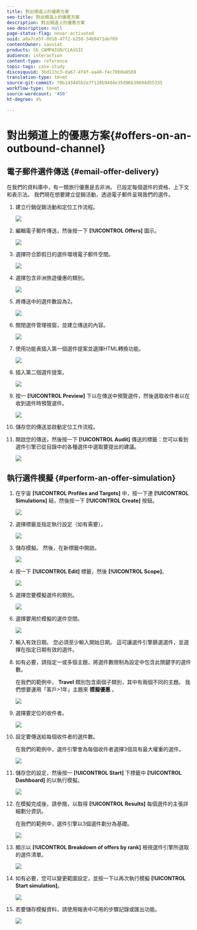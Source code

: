 ```yaml
---
title: 對出頻道上的優惠方案
seo-title: 對出頻道上的優惠方案
description: 對出頻道上的優惠方案
seo-description: null
page-status-flag: never-activated
uuid: a8a7ce5f-0d18-47f2-b258-34b9471de769
contentOwner: sauviat
products: SG_CAMPAIGN/CLASSIC
audience: interaction
content-type: reference
topic-tags: case-study
discoiquuid: 3bd113c3-da67-4f4f-aa40-f4c7860a8569
translation-type: tm+mt
source-git-commit: 70b143445b2e77128b9404e35d96b39694d55335
workflow-type: tm+mt
source-wordcount: '450'
ht-degree: 4%

---
```



# 對出頻道上的優惠方案{#offers-on-an-outbound-channel}

## 電子郵件選件傳送 {#email-offer-delivery}

在我們的資料庫中，有一類旅行優惠是去非洲。 已設定每個選件的資格、上下文和表示法。 我們現在想要建立促銷活動，透過電子郵件呈現我們的選件。

1. 建立行銷促銷活動和定位工作流程。

   ![](assets/offer_delivery_example_001.png)

1. 編輯電子郵件傳送，然後按一下 **[!UICONTROL Offers]** 圖示。

   ![](assets/offer_delivery_example_002.png)

1. 選擇符合節假日的選件環境電子郵件空間。

   ![](assets/offer_delivery_example_003.png)

1. 選擇包含非洲旅遊優惠的類別。

   ![](assets/offer_delivery_example_004.png)

1. 將傳送中的選件數設為2。

   ![](assets/offer_delivery_example_005.png)

1. 關閉選件管理視窗，並建立傳送的內容。

   ![](assets/offer_delivery_example_006.png)

1. 使用功能表插入第一個選件提案並選擇HTML轉換功能。

   ![](assets/offer_delivery_example_007.png)

1. 插入第二個選件提案。

   ![](assets/offer_delivery_example_008.png)

1. 按一 **[!UICONTROL Preview]** 下以在傳送中預覽選件，然後選取收件者以在收到選件時預覽選件。

   ![](assets/offer_delivery_example_009.png)

1. 儲存您的傳送並啟動定位工作流程。
1. 開啟您的傳送，然後按一下 **[!UICONTROL Audit]** 傳送的標籤：您可以看到選件引擎已從目錄中的各種選件中選取要提出的建議。

   ![](assets/offer_delivery_example_010.png)

## 執行選件模擬 {#perform-an-offer-simulation}

1. 在宇宙 **[!UICONTROL Profiles and Targets]** 中，按一下連 **[!UICONTROL Simulations]** 結，然後按一下 **[!UICONTROL Create]** 按鈕。

   ![](assets/offer_simulation_001.png)

1. 選擇標籤並指定執行設定（如有需要）。

   ![](assets/offer_simulation_example_002.png)

1. 儲存模擬。 然後，在新標籤中開啟。

   ![](assets/offer_simulation_example_003.png)

1. 按一下 **[!UICONTROL Edit]** 標籤，然後 **[!UICONTROL Scope]**。

   ![](assets/offer_simulation_example_004.png)

1. 選擇您要模擬選件的類別。

   ![](assets/offer_simulation_example_005.png)

1. 選擇要用於模擬的選件空間。

   ![](assets/offer_simulation_example_006.png)

1. 輸入有效日期。 您必須至少輸入開始日期。 這可讓選件引擎篩選選件，並選擇在指定日期有效的選件。
1. 如有必要，請指定一或多個主題，將選件數限制為設定中包含此關鍵字的選件數。

   在我們的範例中， **Travel** 類別包含兩個子類別，其中有兩個不同的主題。 我們想要運用「客戶>1年」主題來 **模擬優惠** 。

   ![](assets/offer_simulation_example_007.png)

1. 選擇要定位的收件者。

   ![](assets/offer_simulation_example_008.png)

1. 設定要傳送給每個收件者的選件數。

   在我們的範例中，選件引擎會為每個收件者選擇3個具有最大權重的選件。

   ![](assets/offer_simulation_example_009.png)

1. 儲存您的設定，然後按一 **[!UICONTROL Start]** 下標籤中 **[!UICONTROL Dashboard]** 的以執行模擬。

   ![](assets/offer_simulation_example_010.png)

1. 在模擬完成後，請參閱，以取得 **[!UICONTROL Results]** 每個選件的主張詳細劃分資訊。

   在我們的範例中，選件引擎以3個選件劃分為基礎。

   ![](assets/offer_simulation_example_011.png)

1. 顯示以 **[!UICONTROL Breakdown of offers by rank]** 檢視選件引擎所選取的選件清單。

   ![](assets/offer_simulation_example_012.png)

1. 如有必要，您可以變更範圍設定，並按一下以再次執行模擬 **[!UICONTROL Start simulation]**。

   ![](assets/offer_simulation_example_010.png)

1. 若要儲存模擬資料，請使用報表中可用的步驟記錄或匯出功能。

   ![](assets/offer_simulation_example_013.png)

